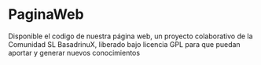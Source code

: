 PaginaWeb
=========

Disponible el codigo de nuestra página web, un proyecto colaborativo de la Comunidad SL BasadrinuX, liberado bajo licencia GPL para que puedan aportar y generar nuevos conocimientos